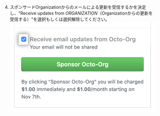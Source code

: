 4. スポンサードOrganizationからのメールによる更新を受信するかを決定し、"Receive updates from _ORGANIZATION_（Organizationからの更新を受信する）"を選択もしくは選択解除してください。 ![スポンサードOrganizationからの最新情報を受け取るためのチェックボックス](/assets/images/help/sponsors/org-updates-checkbox-manage.png)
